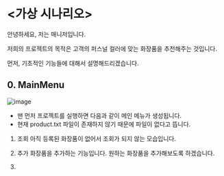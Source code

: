  # <가상 시나리오>

안녕하세요, 저는 매니저입니다. 

저희의 프로젝트의 목적은 고객의 퍼스널 컬러에 맞는 화장품을 추천해주는 것입니다.


먼저, 기초적인 기능들에 대해서 설명해드리겠습니다. 

## 0. MainMenu
![image](https://user-images.githubusercontent.com/61863242/81915072-11776500-960d-11ea-9799-df8e4fe28bc2.png)
  * 맨 먼저 프로젝트를 실행하면 다음과 같이 메인 메뉴가 생성됩니다. 
  * 현재 product.txt 파일이 존재하지 않기 때문에 파일이 없다고 뜹니다. 
  
 
  
1. 조회
  아직 등록된 화장품이 없어서 조회가 되지 않는 모습입니다. 
  
2. 추가
  화장품을 추가하는 기능입니다. 
  원하는 화장품을 추가해보도록 하겠습니다. 

2. 
